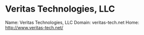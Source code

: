 
# Veritas Technologies, LLC

Name: Veritas Technologies, LLC
Domain: veritas-tech.net
Home: http://www.veritas-tech.net/
